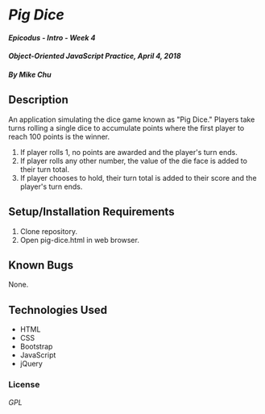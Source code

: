 # _Pig Dice_

#### _Epicodus - Intro - Week 4_

#### _Object-Oriented JavaScript Practice, April 4, 2018_

#### _By Mike Chu_

## Description

An application simulating the dice game known as "Pig Dice." Players take turns rolling a single dice to accumulate points where the first player to reach 100 points is the winner.

1. If player rolls 1, no points are awarded and the player's turn ends.
2. If player rolls any other number, the value of the die face is added to their turn total.
3. If player chooses to hold, their turn total is added to their score and the player's turn ends.

## Setup/Installation Requirements

1. Clone repository.
2. Open pig-dice.html in web browser.

## Known Bugs

None.

## Technologies Used

* HTML
* CSS
* Bootstrap
* JavaScript
* jQuery

### License

_GPL_
